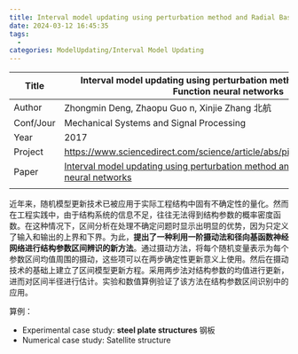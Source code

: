 ```yaml
---
title: Interval model updating using perturbation method and Radial Basis Function neural networks
date: 2024-03-12 16:45:35
tags:
  - 
categories: ModelUpdating/Interval Model Updating
---
```


| Title     | Interval model updating using perturbation method and Radial Basis Function neural networks                                                                                                 |
| --------- | ------------------------------------------------------------------------------------------------------------------------------------------------------------------------------------------- |
| Author    | Zhongmin Deng, Zhaopu Guo n, Xinjie Zhang 北航                                                                                                                                                |
| Conf/Jour | Mechanical Systems and Signal Processing                                                                                                                                                    |
| Year      | 2017                                                                                                                                                                                        |
| Project   | https://www.sciencedirect.com/science/article/abs/pii/S0888327016303417                                                                                                                     |
| Paper     | [Interval model updating using perturbation method and Radial Basis Function neural networks](https://readpaper.com/pdf-annotate/note?pdfId=2202475379254937088&noteId=2202475618179336192) |
|           |                                                                                                                                                                                             |

<!-- more -->

近年来，随机模型更新技术已被应用于实际工程结构中固有不确定性的量化。然而在工程实践中，由于结构系统的信息不足，往往无法得到结构参数的概率密度函数。在这种情况下，区间分析在处理不确定问题时显示出明显的优势，因为只定义了输入和输出的上界和下界。为此，**提出了一种利用一阶摄动法和径向基函数神经网络进行结构参数区间辨识的新方法**。通过摄动方法，将每个随机变量表示为每个参数区间均值周围的摄动，这些项可以在两步确定性更新意义上使用。然后在摄动技术的基础上建立了区间模型更新方程。采用两步法对结构参数的均值进行更新，进而对区间半径进行估计。实验和数值算例验证了该方法在结构参数区间识别中的应用。

算例：
- Experimental case study: **steel plate structures** 钢板
- Numerical case study: Satellite structure